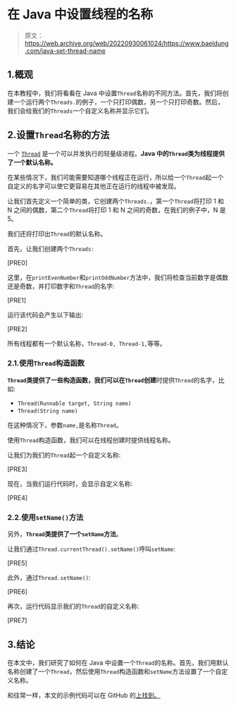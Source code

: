 # 在 Java 中设置线程的名称

> 原文：<https://web.archive.org/web/20220930061024/https://www.baeldung.com/java-set-thread-name>

## 1.概观

在本教程中，我们将看看在 Java 中设置`Thread`名称的不同方法。首先，我们将创建一个运行两个`Threads.`的例子，一个只打印偶数，另一个只打印奇数。然后，我们会给我们的`Threads`一个自定义名称并显示它们。

## 2.设置`Thread`名称的方法

一个 [`Thread`](/web/20220627165451/https://www.baeldung.com/java-runnable-vs-extending-thread) 是一个可以并发执行的轻量级进程。**Java 中的`Thread`类为线程提供了一个默认名称。**

在某些情况下，我们可能需要知道哪个线程正在运行，所以给一个`Thread`起一个自定义的名字可以使它更容易在其他正在运行的线程中被发现。

让我们首先定义一个简单的类，它创建两个`Threads.`，第一个`Thread`将打印 1 和 N 之间的偶数，第二个`Thread`将打印 1 和 N 之间的奇数，在我们的例子中，N 是 5。

我们还将打印出`Thread`的默认名称。

首先，让我们创建两个`Threads:`

[PRE0]

这里，在`printEvenNumber`和`printOddNumber`方法中，我们将检查当前数字是偶数还是奇数，并打印数字和`Thread`的名字:

[PRE1]

运行该代码会产生以下输出:

[PRE2]

所有线程都有一个默认名称，`Thread-0, Thread-1,`等等。

### 2.1.使用`Thread`构造函数

**`Thread`类提供了一些构造函数，我们可以在`Thread`创建**时提供`Thread`的名字，比如:

*   `Thread(Runnable target, String name)`
*   `Thread(String name)`

在这种情况下，参数`name,`是名称`Thread`。

使用`Thread`构造函数，我们可以在线程创建时提供线程名称。

让我们为我们的`Thread`起一个自定义名称:

[PRE3]

现在，当我们运行代码时，会显示自定义名称:

[PRE4]

### 2.2.使用`setName()`方法

另外，**`Thread`类提供了一个`setName`方法**。

让我们通过`Thread.currentThread().setName()`呼叫`setName`:

[PRE5]

此外，通过`Thread.setName()`:

[PRE6]

再次，运行代码显示我们的`Thread`的自定义名称:

[PRE7]

## 3.结论

在本文中，我们研究了如何在 Java 中设置一个`Thread`的名称。首先，我们用默认名称创建了一个`Thread`，然后使用`Thread`构造函数和`setName`方法设置了一个自定义名称。

和往常一样，本文的示例代码可以在 GitHub 的[上找到。](https://web.archive.org/web/20220627165451/https://github.com/eugenp/tutorials/tree/master/core-java-modules/core-java-concurrency-basic-2/)